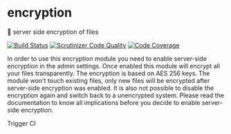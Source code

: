 # encryption
 :lock_with_ink_pen: server side encryption of files
 
 [![Build Status](https://travis-ci.org/owncloud/encryption.svg?branch=master)](https://travis-ci.org/owncloud/encryption)
 [![Scrutinizer Code Quality](https://scrutinizer-ci.com/g/owncloud/encryption/badges/quality-score.png?b=master)](https://scrutinizer-ci.com/g/owncloud/encryption/?branch=master)
 [![Code Coverage](https://scrutinizer-ci.com/g/owncloud/encryption/badges/coverage.png?b=master)](https://scrutinizer-ci.com/g/owncloud/encryption/?branch=master)

In order to use this encryption module you need to enable server-side
encryption in the admin settings. Once enabled this module will encrypt
all your files transparently. The encryption is based on AES 256 keys.
The module won't touch existing files, only new files will be encrypted
after server-side encryption was enabled. It is also not possible to
disable the encryption again and switch back to a unencrypted system.
Please read the documentation to know all implications before you decide
to enable server-side encryption.

Trigger CI

